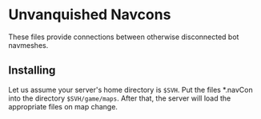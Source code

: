 # Unvanquished Navcons

These files provide connections between otherwise disconnected bot
navmeshes.

## Installing

Let us assume your server's home directory is `$SVH`. Put the files *.navCon
into the directory `$SVH/game/maps`. After that, the server will load
the appropriate files on map change.
